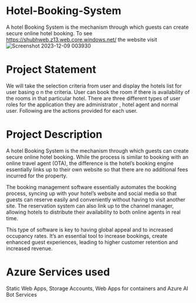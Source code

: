 # Hotel-Booking-System
A hotel Booking System is the mechanism through which guests can create secure online hotel booking. To see https://shubhweb.z13.web.core.windows.net/ the website visit 
![Screenshot 2023-12-09 003930](https://github.com/shubhamsjadhav21/Hotel-Booking-System/assets/138688291/45e30558-43df-4304-8817-a02c13b24112)
# Project Statement
We will take the selection criteria from user and display the hotels list for user basing o
n the criteria. User can book the room if there is availability of the rooms in that particular hotel. There are three different types of user roles for the application they are administrator , hotel agent and normal user. Following are the actions provided for each user.
# Project Description
A hotel Booking System is the mechanism through which guests can create secure online hotel booking. While the process is similar to booking with an online travel agent (OTA), the difference is the hotel’s booking engine essentially links up to their own website so that there are no additional fees incurred for the property. 

The booking management software essentially automates the booking process, syncing up with your hotel’s website and social media so that guests can reserve easily and conveniently without having to visit another site. The reservation system can also link up to the channel manager, allowing hotels to distribute their availability to both online agents in real time.

This type of software is key to having global appeal and to increased occupancy rates. It’s an essential tool to increase bookings, create enhanced guest experiences, leading to higher customer retention and increased revenue.
# Azure Services used
Static Web Apps, Storage Accounts, Web Apps for containers and Azure AI Bot Services
